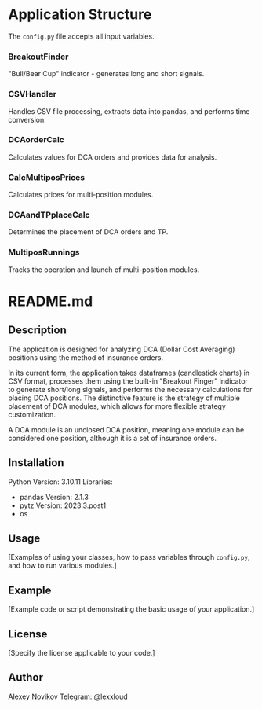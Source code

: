 # Application Structure

The `config.py` file accepts all input variables.

### BreakoutFinder
"Bull/Bear Cup" indicator - generates long and short signals.

### CSVHandler
Handles CSV file processing, extracts data into pandas, and performs time conversion.

### DCAorderCalc
Calculates values for DCA orders and provides data for analysis.

### CalcMultiposPrices
Calculates prices for multi-position modules.

### DCAandTPplaceCalc
Determines the placement of DCA orders and TP.

### MultiposRunnings
Tracks the operation and launch of multi-position modules.

# README.md

## Description
The application is designed for analyzing DCA (Dollar Cost Averaging) positions using the method of insurance orders.

In its current form, the application takes dataframes (candlestick charts) in CSV format, processes them using the built-in "Breakout Finger" indicator to generate short/long signals, and performs the necessary calculations for placing DCA positions. The distinctive feature is the strategy of multiple placement of DCA modules, which allows for more flexible strategy customization.

A DCA module is an unclosed DCA position, meaning one module can be considered one position, although it is a set of insurance orders.

## Installation
Python Version: 3.10.11
Libraries:
- pandas Version: 2.1.3
- pytz Version: 2023.3.post1
- os

## Usage
[Examples of using your classes, how to pass variables through `config.py`, and how to run various modules.]

## Example
[Example code or script demonstrating the basic usage of your application.]

## License
[Specify the license applicable to your code.]

## Author
Alexey Novikov
Telegram: @lexxloud
